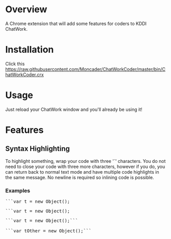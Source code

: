 # Overview
A Chrome extension that will add some features for coders to KDDI ChatWork.

# Installation
Click this https://raw.githubusercontent.com/Moncader/ChatWorkCoder/master/bin/ChatWorkCoder.crx

# Usage
Just reload your ChatWork window and you'll already be using it!

# Features

## Syntax Highlighting
To highlight something, wrap your code with three '`' characters. You do not need to close your code with three more characters, however if you do, you can return back to normal text mode and have multiple code highlights in the same message. No newline is required so inlining code is possible.

### Examples
<pre>```var t = new Object();</pre>

<pre>```var t = new Object();</pre>

<pre>```var t = new Object();```

```var tOther = new Object();```</pre>
